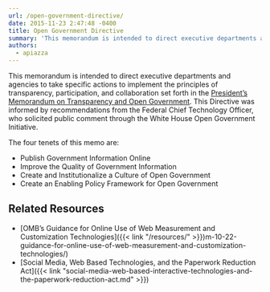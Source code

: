 ```yaml
---
url: /open-government-directive/
date: 2015-11-23 2:47:48 -0400
title: Open Government Directive
summary: 'This memorandum is intended to direct executive departments and agencies to take specific actions to implement the principles of transparency, participation, and collaboration set forth in the President&rsquo;s Memorandum on Transparency and Open Government.  This Directive was informed by recommendations from the Federal Chief Technology Officer, who solicited public comment through the White House Open'
authors:
  - apiazza
---
```


This memorandum is intended to direct executive departments and agencies to take specific actions to implement the principles of transparency, participation, and collaboration set forth in the [President’s Memorandum on Transparency and Open Government](https://www.whitehouse.gov/sites/default/files/omb/assets/memoranda_fy2009/m09-12.pdf). This Directive was informed by recommendations from the Federal Chief Technology Officer, who solicited public comment through the White House Open Government Initiative.

The four tenets of this memo are:

  * Publish Government Information Online
  * Improve the Quality of Government Information
  * Create and Institutionalize a Culture of Open Government
  * Create an Enabling Policy Framework for Open Government

## Related Resources

  * [OMB’s Guidance for Online Use of Web Measurement and Customization Technologies]({{< link "/resources/" >}})m-10-22-guidance-for-online-use-of-web-measurement-and-customization-technologies/)
  * [Social Media, Web Based Technologies, and the Paperwork Reduction Act]({{< link "social-media-web-based-interactive-technologies-and-the-paperwork-reduction-act.md" >}})